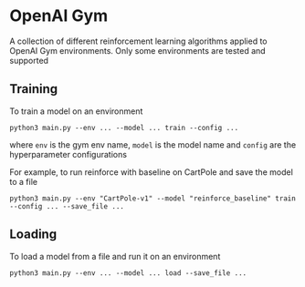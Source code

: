 # OpenAI Gym
A collection of different reinforcement learning algorithms applied to OpenAI Gym environments. Only some environments are tested and supported


## Training
To train a model on an environment

```
python3 main.py --env ... --model ... train --config ...
```
where `env` is the gym env name, `model` is the model name and `config` are the hyperparameter configurations

For example, to run reinforce with baseline on CartPole and save the model to a file
```
python3 main.py --env "CartPole-v1" --model "reinforce_baseline" train --config ... --save_file ...
```

## Loading
To load a model from a file and run it on an environment
```
python3 main.py --env ... --model ... load --save_file ...
```